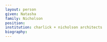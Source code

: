 ```yaml
---
layout: person
given: Natasha
family: Nicholson
position: 
institution: charlick + nicholson architects
biography: 
---
```

